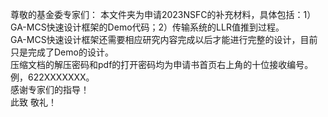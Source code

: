 尊敬的基金委专家们：
    本文件夹为申请2023NSFC的补充材料，具体包括：1）GA-MCS快速设计框架的Demo代码；2）传输系统的LLR值推到过程。  
    GA-MCS快速设计框架还需要相应研究内容完成以后才能进行完整的设计，目前只是完成了Demo的设计。  
    压缩文档的解压密码和pdf的打开密码均为申请书首页右上角的十位接收编号。例，622XXXXXXX。  
    感谢专家们的指导！  
    此致
 敬礼！

